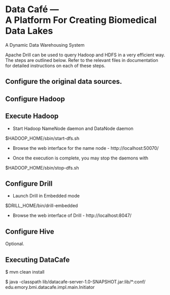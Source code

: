 # Data Café — <br/> A Platform For Creating Biomedical Data Lakes

A Dynamic Data Warehousing System

Apache Drill can be used to query Hadoop and HDFS in a very efficient way. The steps are outlined below. 
Refer to the relevant files in documentation for detailed instructions on each of these steps.


## Configure the original data sources.


## Configure Hadoop 


## Execute Hadoop

* Start Hadoop NameNode daemon and DataNode daemon 

 $HADOOP_HOME/sbin/start-dfs.sh

* Browse the web interface for the name node - http://localhost:50070/

* Once the execution is complete, you may stop the daemons with

 $HADOOP_HOME/sbin/stop-dfs.sh


## Configure Drill

* Launch Drill in Embedded mode 

 $DRILL_HOME/bin/drill-embedded 


* Browse the web interface of Drill - http://localhost:8047/


## Configure Hive

Optional.


## Executing DataCafe

 $ mvn clean install

 $ java -classpath lib/datacafe-server-1.0-SNAPSHOT.jar:lib/*:conf/ edu.emory.bmi.datacafe.impl.main.Initiator
